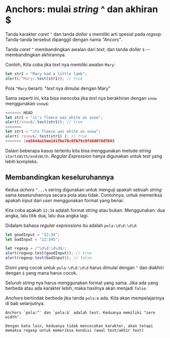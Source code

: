 # Anchors: mulai _string_ ^ dan akhiran $

Tanda karakter _caret_ `^` dan tanda _dollar_ `$` memiliki arti spesial pada _regexp_. Tanda-tanda tersebut dipanggil dengan nama _"Ancors"_.

Tanda _caret_ `^` membandingkan awalan dari _text_, dan tanda _dollar_ `$` -- membandingkan akhirannya.

Contoh, Kita coba jika _text_ nya memiliki awalan `Mary`:

```js run
let str1 = "Mary had a little lamb";
alert(/^Mary/.test(str1)); // true
```

Pola `^Mary` berarti: "_text_ nya dimulai dengan Mary"

Sama seperti ini, kita bisa mencoba jika _text_ nya berakhiran dengan `snow` menggunakan `snow$`:

```js run
<<<<<<< HEAD
let str1 = "it's fleece was white as snow";
alert(/snow$/.test(str1)); // true
=======
let str1 = "its fleece was white as snow";
alert( /snow$/.test(str1) ); // true
>>>>>>> 1ce5644a15ee141fbe78c0fb79c8f40d870d7043
```

Dalam beberapa kasus tertentu kita bisa menggunakan metode _string_ `startsWith/endsWith`. _Regular Expression_ hanya digunakan untuk _test_ yang lebih kompleks.

## Membandingkan keseluruhannya

Kedua _achors_ `^...%` sering digunakan untuk menguji apakah sebuah _string_ sama keseluruhannya secara pola atau tidak. Contohnya, untuk memeriksa apakah _input_ dari _user_ menggunakan format yang benar.

Kita coba apakah `12:34` adalah format _string_ atau bukan. Menggunakan: dua angka, lalu titik dua, lalu dua angka lagi.

Didalam bahasa _regular expressions_ itu adalah `pola:\d\d:\d\d`:

```js run
let goodInput = "12:34";
let badInput = "12:345";

let regexp = /^\d\d:\d\d$/;
alert(regexp.test(goodInput)); // true
alert(regexp.test(badInput)); // false
```

Disini yang cocok untuk `pola:\d\d:\d\d` harus dimulai dengan `^` dan diakhiri dengan `$` yang mana harus cocok.

Seluruh _string_ nya harus menggunakan format yang sama. Jika ada yang berbeda atau ada karakter lebih, maka hasilnya akan menjadi `false`.

_Anchors_ bertindak berbeda jika tanda `pola:m` ada. Kita akan mempelajarinya di bab selanjutnya.

```smart header="Anchors memiliki "zero width""
Anchors `pola:^` dan `pola:$` adalah test. Keduanya memiliki "zero width".

Dengan kata lain, keduanya tidak mencocokan karakter, akan tetapi memaksa regexp untuk memeriksa kondisi (awal text/akhir text)
```
